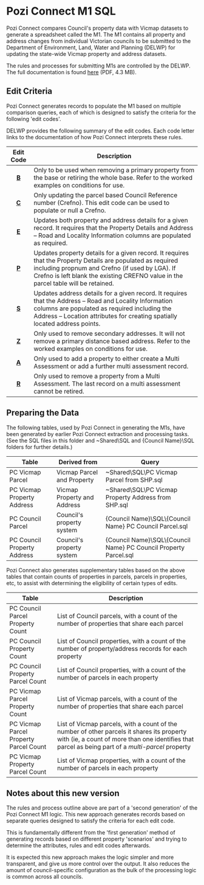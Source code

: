 # Pozi Connect M1 SQL

Pozi Connect compares Council's property data with Vicmap datasets to generate a spreadsheet called the M1. The M1 contains all property and address changes from individual Victorian councils to be submitted to the Department of Environment, Land, Water and Planning (DELWP) for updating the state-wide Vicmap property and address datasets.

The rules and processes for submitting M1s are controlled by the DELWP. The full documentation is found [here](https://www2.delwp.vic.gov.au/__data/assets/pdf_file/0028/49933/M1_V12_Documentation_27112012.pdf)  (PDF, 4.3 MB).

## Edit Criteria

Pozi Connect generates records to populate the M1 based on multiple comparison queries, each of which is designed to satisfy the criteria for the following 'edit codes'.

DELWP provides the following summary of the edit codes. Each code letter links to the documentation of how Pozi Connect interprets these rules.

Edit Code | Description
:--------:|------------
[**B**](https://github.com/groundtruth/PoziConnectConfig/blob/master/~Shared/SQL/M1%20B%20Edits.md/) | Only to be used when removing a primary property from the base or retiring the whole base. Refer to the worked examples on conditions for use.
[**C**](https://github.com/groundtruth/PoziConnectConfig/blob/master/~Shared/SQL/M1%20C%20Edits.md/) | Only updating the parcel based Council Reference number (Crefno). This edit code can be used to populate or null a Crefno.
[**E**](https://github.com/groundtruth/PoziConnectConfig/blob/master/~Shared/SQL/M1%20E%20Edits.md/) | Updates both property and address details for a given record. It requires that the Property Details and Address – Road and Locality Information columns are populated as required.
[**P**](https://github.com/groundtruth/PoziConnectConfig/blob/master/~Shared/SQL/M1%20P%20Edits.md/) | Updates property details for a given record. It requires that the Property Details are populated as required including propnum and Crefno (if used by LGA). If Crefno is left blank the existing CREFNO value in the parcel table will be retained.
[**S**](https://github.com/groundtruth/PoziConnectConfig/blob/master/~Shared/SQL/M1%20S%20Edits.md/) | Updates address details for a given record. It requires that the Address – Road and Locality Information columns are populated as required including the Address – Location attributes for creating spatially located address points.
[**Z**](https://github.com/groundtruth/PoziConnectConfig/blob/master/~Shared/SQL/M1%20Z%20Edits.md/) | Only used to remove secondary addresses. It will not remove a primary distance based address. Refer to the worked examples on conditions for use.
[**A**](https://github.com/groundtruth/PoziConnectConfig/blob/master/~Shared/SQL/M1%20A%20Edits.md/) | Only used to add a property to either create a Multi Assessment or add a further multi assessment record.
[**R**](https://github.com/groundtruth/PoziConnectConfig/blob/master/~Shared/SQL/M1%20R%20Edits.md/) | Only used to remove a property from a Multi Assessment. The last record on a multi assessment cannot be retired.

## Preparing the Data

The following tables, used by Pozi Connect in generating the M1s, have been generated by earlier Pozi Connect extraction and processing tasks. (See the SQL files in this folder and ~Shared\SQL and {Council Name}\SQL folders for further details.)

 Table                       | Derived from                | Query
-----------------------------|-----------------------------|-------------------
 PC Vicmap Parcel            | Vicmap Parcel and Property  | ~Shared\SQL\PC Vicmap Parcel from SHP.sql
 PC Vicmap Property Address  | Vicmap Property and Address | ~Shared\SQL\PC Vicmap Property Address from SHP.sql
 PC Council Parcel           | Council's property system   | {Council Name}\SQL\\{Council Name} PC Council Parcel.sql
 PC Council Property Address | Council's property system   | {Council Name}\SQL\\{Council Name} PC Council Property Parcel.sql

Pozi Connect also generates supplementary tables based on the above tables that contain counts of properties in parcels, parcels in properties, etc, to assist with determining the eligibility of certain types of edits.

Table                                   | Description
----------------------------------------|-----------------------------
PC Council Parcel Property Count        | List of Council parcels, with a count of the number of properties that share each parcel
PC Council Property Count               | List of Council properties, with a count of the number of property/address records for each property
PC Council Property Parcel Count        | List of Council properties, with a count of the number of parcels in each property
PC Vicmap Parcel Property Count         | List of Vicmap parcels, with a count of the number of properties that share each parcel
PC Vicmap Parcel Property Parcel Count  | List of Vicmap parcels, with a count of the number of other parcels it shares its property with (ie, a count of more than one identifies that parcel as being part of a *multi-parcel* property
PC Vicmap Property Parcel Count         | List of Vicmap properties, with a count of the number of parcels in each property

## Notes about this new version

The rules and process outline above are part of a 'second generation' of the Pozi Connect M1 logic. This new approach generates records based on separate queries designed to satisfy the criteria for each edit code.

This is fundamentally different from the 'first generation' method of generating records based on different property 'scenarios' and trying to determine the attributes, rules and edit codes afterwards.

It is expected this new approach makes the logic simpler and more transparent, and give us more control over the output. It also reduces the amount of council-specific configuration as the bulk of the processing logic is common across all councils.
